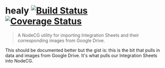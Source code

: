 # healy [![Build Status](https://travis-ci.org/SupportClass/healy.svg?branch=master)](https://travis-ci.org/SupportClass/healy) [![Coverage Status](https://coveralls.io/repos/github/SupportClass/healy/badge.svg?branch=master)](https://coveralls.io/github/SupportClass/healy?branch=master)

> A NodeCG utility for importing Integration Sheets and their corresponding images from Google Drive.

This should be documented better but the gist is: this is the bit that pulls in data and images from Google Drive. It's what pulls our Integration Sheets into NodeCG.
